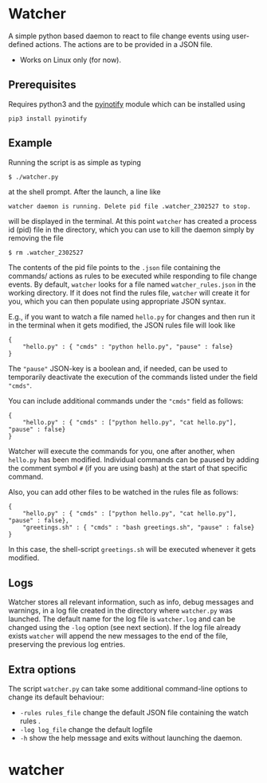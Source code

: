 # Watcher

A simple python based daemon to react to file change events
using user-defined actions. The actions are to be provided in a JSON file.

- Works on Linux only (for now).


## Prerequisites

Requires python3 and the [pyinotify](https://github.com/seb-m/pyinotify) module which can be installed using
```code:bash
pip3 install pyinotify
```


## Example

Running the script is as simple as typing
```code:bash
$ ./watcher.py
```
at the shell prompt. After the launch, a line like 
```bash
watcher daemon is running. Delete pid file .watcher_2302527 to stop.
```
will be displayed in the terminal. At this point `watcher` has created a process id (pid) file in the directory, which you can use to kill the daemon simply by removing the file 
```code:bash
$ rm .watcher_2302527
```
The contents of the pid file points to the `.json` file containing the commands/ actions as rules to be executed while responding to file change events. By default, `watcher` looks for a file named `watcher_rules.json` in the working directory. If it does not find the rules file, `watcher` will create it for you, which you can then populate using appropriate JSON syntax.

E.g., if you want to watch a file named `hello.py` for changes and then run it in the terminal when it gets modified, the JSON rules file will look like
```code:JSON
{
	"hello.py" : { "cmds" : "python hello.py", "pause" : false}
}
```
The `"pause"` JSON-key is a boolean and, if needed, can be used to temporarily deactivate the execution of the commands listed under the field `"cmds"`. 

You can include additional commands under the `"cmds"` field as follows:
```code:JSON
{
	"hello.py" : { "cmds" : ["python hello.py", "cat hello.py"], "pause" : false}
}
```
Watcher will execute the commands for you, one after another, when `hello.py` has been modified. Individual commands can be paused by adding the comment symbol `#` (if you are using bash) at the start of that specific command.

Also, you can add other files to be watched in the rules file as follows:
```code:JSON
{
	"hello.py" : { "cmds" : ["python hello.py", "cat hello.py"], "pause" : false},
	"greetings.sh" : { "cmds" : "bash greetings.sh", "pause" : false}
}
```
In this case, the shell-script `greetings.sh` will be executed whenever it gets modified. 
## Logs 
Watcher stores all relevant information, such as info, debug messages and warnings, in a log file created in the directory where `watcher.py` was launched. The default name for the log file is `watcher.log` and can be changed using the `-log` option (see next section). If the log file already exists `watcher` will append the new messages to the end of the file, preserving the previous log entries.

## Extra options

The script `watcher.py` can take some additional command-line options to change its default behaviour:
* `-rules rules_file`	change the default JSON file containing the watch rules .
* `-log log_file`		change the default logfile
*  `-h`					show the help message and exits without launching the daemon.
# watcher

